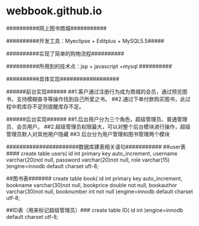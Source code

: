 # webbook.github.io
##########网上图书商城###########

##########开发工具：Myeclipse + Editplus + MySQL5.5#####

##########实现了简单的购物流程##########

##########所用到的技术点：jsp + javascript +mysql ##########

##########具体实现##################

######前台实现######
##1.客户通过注册行为成为商城的会员，通过预览图书，支持模糊查寻等操作找到自己所爱之书。
##2.通过下单付款购买图书，此过程中若库存不足则提醒库存不足。

######后台实现######
##1.后台用户分为三个角色，超级管理员、普通管理员、会员用户。
##2.超级管理员权限最大，可以对整个后台模块进行操作，超级管理员默人对其他用户隐藏
##3 后台分为用户管理和图书管理两个模块

######################数据库建表相关语句###########
##user表####
create table users(
id int primary key auto_increment,
username varchar(20)not null,
password varchar(20)not null,
role varchar(15)
)engine=innodb default charset uft-8;

##图书表#######
create table book(
id int primary key auto_increment,
bookname varchar(30)not null,
bookprice double not null,
bookauthor varchar(30)not null,
booknumber int not null
)engine=innodb default charset utf-8;



##ID表（用来标记超级管理员）###
create table ID(
id int
)engine=innodb default charset utf-8;
